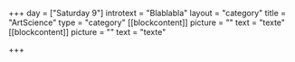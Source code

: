 +++
day = ["Saturday 9"]
introtext = "Blablabla"
layout = "category"
title = "ArtScience"
type = "category"
[[blockcontent]]
picture = ""
text = "texte"
[[blockcontent]]
picture = ""
text = "texte"

+++
